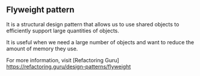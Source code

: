 ## Flyweight pattern

It is a structural design pattern that allows us to use shared objects
to efficiently support large quantities of objects.

It is useful when we need a large number of objects and want to reduce
the amount of memory they use.

For more information, visit [Refactoring Guru] https://refactoring.guru/design-patterns/flyweight
